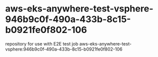 # aws-eks-anywhere-test-vsphere-946b9c0f-490a-433b-8c15-b0921fe0f802-106
repository for use with E2E test job aws-eks-anywhere-test-vsphere:946b9c0f-490a-433b-8c15-b0921fe0f802-106
